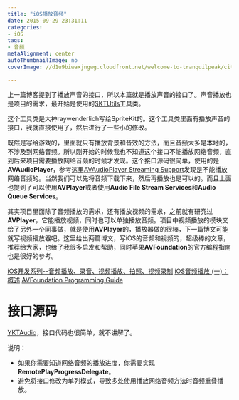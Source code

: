 ```yaml
---
title: "iOS播放音频"
date: 2015-09-29 23:31:11
categories: 
- iOS
tags: 
- 音频
metaAlignment: center
autoThumbnailImage: no
coverImage: //d1u9biwaxjngwg.cloudfront.net/welcome-to-tranquilpeak/city.jpg

---
```


上一篇博客提到了播放声音的接口，所以本篇就是播放声音的接口了。声音播放也是项目的需求，最开始是使用的[SKTUtils](https://github.com/raywenderlich/SKTUtils)工具类。
<!--more-->

这个工具类是大神raywenderlich写给SpriteKit的。这个工具类里面有播放声音的接口，我就直接使用了，然后进行了一些小的修改。

既然是写给游戏的，里面就只有播放背景和音效的方法，而且音频大多是本地的，不涉及到网络音频。所以刚开始的时候我也不知道这个接口不能播放网络音频，直到后来项目需要播放网络音频的时候才发现。这个接口源码很简单，使用的是**AVAudioPlayer**，参考这里[AVAudioPlayer Streaming Support](https://developer.apple.com/library/ios/qa/qa1634/_index.html)发现是不能播放网络音频的。当然我们可以先将音频下载下来，然后再播放也是可以的。而且上面也提到了可以使用**AVPlayer**或者使用**Audio File Stream Services**和**Audio Queue Services**。

其实项目里面除了音频播放的需求，还有播放视频的需求，之前就有研究过**AVPlayer**，它能播放视频，同时也可以单独播放音频。项目中视频播放的模块交给了另外一个同事做，就是使用**AVPlayer**的，播放器做的很棒，下一篇博文可能就写视频播放器吧。这里给出两篇博文，写iOS的音频和视频的，超级棒的文章，推荐给大家，也给了我很多启发和帮助，同时苹果**AVFoundation**的官方编程指南也是很好的参考。

[iOS开发系列--音频播放、录音、视频播放、拍照、视频录制](http://www.cnblogs.com/kenshincui/p/4186022.html)
[iOS音频播放 (一)：概述](http://msching.github.io/blog/2014/07/07/audio-in-ios/)
[AVFoundation Programming Guide](https://developer.apple.com/library/ios/documentation/AudioVideo/Conceptual/AVFoundationPG/Articles/00_Introduction.html)

# 接口源码 #

[YKTAudio](https://github.com/LynchWong/YKTAudio)，接口代码也很简单，就不讲解了。

说明：

* 如果你需要知道网络音频的播放进度，你需要实现**RemotePlayProgressDelegate**。
* 避免将接口修改为单列模式，导致多处使用播放网络音频方法时音频重叠播放。
